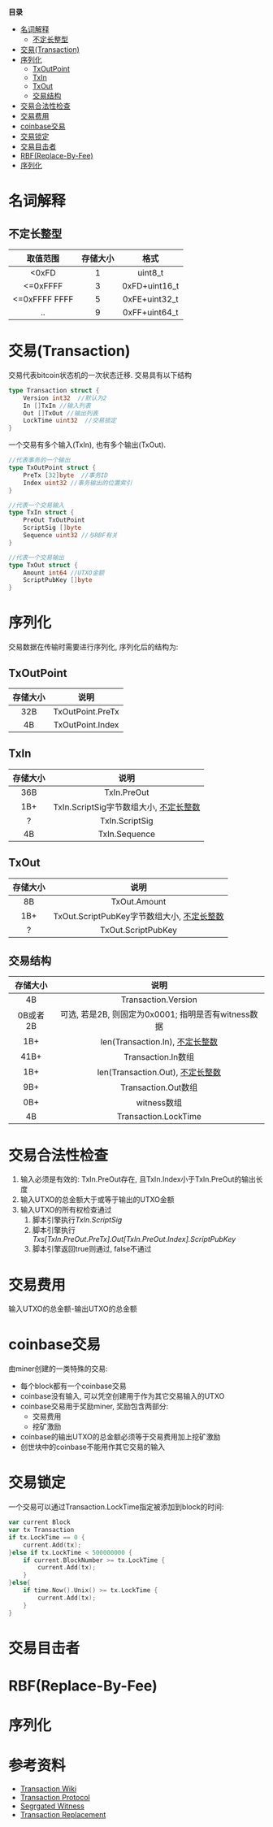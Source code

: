 <!-- markdown-toc start - Don't edit this section. Run M-x markdown-toc-refresh-toc -->
**目录**

- [名词解释](#名词解释)
    - [不定长整型](#不定长整型)
- [交易(Transaction)](#交易transaction)
- [序列化](#序列化)
    - [TxOutPoint](#txoutpoint)
    - [TxIn](#txin)
    - [TxOut](#txout)
    - [交易结构](#交易结构)
- [交易合法性检查](#交易合法性检查)
- [交易费用](#交易费用)
- [coinbase交易](#coinbase交易)
- [交易锁定](#交易锁定)
- [交易目击者](#交易目击者)
- [RBF(Replace-By-Fee)](#rbfreplace-by-fee)
- [序列化](#序列化-1)

<!-- markdown-toc end -->
# 名词解释
## 不定长整型
|取值范围|存储大小|格式|
|:---:|:---:|:---:|
|<0xFD|1|uint8_t|
|<=0xFFFF|3|0xFD+uint16_t|
|<=0xFFFF FFFF|5|0xFE+uint32_t|
|..|9|0xFF+uint64_t|


# 交易(Transaction)
交易代表bitcoin状态机的一次状态迁移. 交易具有以下结构

``` go
type Transaction struct {
    Version int32  //默认为2
    In []TxIn //输入列表
    Out []TxOut //输出列表
    LockTime uint32  //交易锁定
}
```
一个交易有多个输入(TxIn), 也有多个输出(TxOut).

``` go
//代表事务的一个输出
type TxOutPoint struct {
    PreTx [32]byte  //事务ID
    Index uint32 //事务输出的位置索引
}

//代表一个交易输入
type TxIn struct {
    PreOut TxOutPoint
    ScriptSig []byte
    Sequence uint32 //与RBF有关
}

//代表一个交易输出
type TxOut struct {
    Amount int64 //UTXO金额
    ScriptPubKey []byte
}
```
# 序列化
交易数据在传输时需要进行序列化, 序列化后的结构为:

## TxOutPoint

|存储大小|说明|
|:---:|:---:|
|32B|TxOutPoint.PreTx|
|4B|TxOutPoint.Index|

## TxIn
|存储大小|说明|
|:---:|:---:|
|36B|TxIn.PreOut|
|1B+|TxIn.ScriptSig字节数组大小, [不定长整数](#不定长整型)|
|?|TxIn.ScriptSig|
|4B|TxIn.Sequence|
## TxOut
|存储大小|说明|
|:---:|:---:|
|8B|TxOut.Amount|
|1B+|TxOut.ScriptPubKey字节数组大小, [不定长整数](#不定长整型)|
|?|TxOut.ScriptPubKey|

## 交易结构
| 存储大小 | 说明                                                |
|:--------:|:---------------------------------------------------:|
| 4B       | Transaction.Version                                 |
| 0B或者2B | 可选, 若是2B, 则固定为0x0001; 指明是否有witness数据 |
| 1B+      | len(Transaction.In), [不定长整数](#不定长整型)      |
| 41B+     | Transaction.In数组                                  |
| 1B+      | len(Transaction.Out), [不定长整数](#不定长整型)     |
| 9B+      | Transaction.Out数组                                 |
| 0B+      | witness数组                                     |
| 4B       | Transaction.LockTime                                |

# 交易合法性检查
1. 输入必须是有效的: TxIn.PreOut存在, 且TxIn.Index小于TxIn.PreOut的输出长度
2. 输入UTXO的总金额大于或等于输出的UTXO金额
3. 输入UTXO的所有权检查通过
    1. 脚本引擎执行*TxIn.ScriptSig*
    2. 脚本引擎执行*Txs[TxIn.PreOut.PreTx].Out[TxIn.PreOut.Index].ScriptPubKey*
    3. 脚本引擎返回true则通过, false不通过

# 交易费用
输入UTXO的总金额-输出UTXO的总金额

# coinbase交易
 由miner创建的一类特殊的交易:

 - 每个block都有一个coinbase交易
 - coinbase没有输入, 可以凭空创建用于作为其它交易输入的UTXO
 - coinbase交易用于奖励miner, 奖励包含两部分:
     - 交易费用
     - 挖矿激励
 - coinbase的输出UTXO的总金额必须等于交易费用加上挖矿激励
 - 创世块中的coinbase不能用作其它交易的输入

# 交易锁定
一个交易可以通过Transaction.LockTime指定被添加到block的时间:

``` go
var current Block
var tx Transaction
if tx.LockTime == 0 {
    current.Add(tx);
}else if tx.LockTime < 500000000 {
    if current.BlockNumber >= tx.LockTime {
        current.Add(tx);
    }
}else{
    if time.Now().Unix() >= tx.LockTime {
        current.Add(tx);
    }
}
```
# 交易目击者

# RBF(Replace-By-Fee)

# 序列化

# 参考资料
- [Transaction Wiki](https://en.bitcoin.it/wiki/Transaction)
- [Transaction Protocol](https://en.bitcoin.it/wiki/Protocol_documentation#tx)
- [Segrgated Witness](https://en.bitcoin.it/wiki/Segregated_Witness)
- [Transaction Replacement](https://en.bitcoin.it/wiki/Transaction_replacement)
